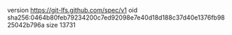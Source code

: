 version https://git-lfs.github.com/spec/v1
oid sha256:0464b80feb79234200c7ed92098e7e40d18d188c37d40e1376fb9825042b796a
size 13731
